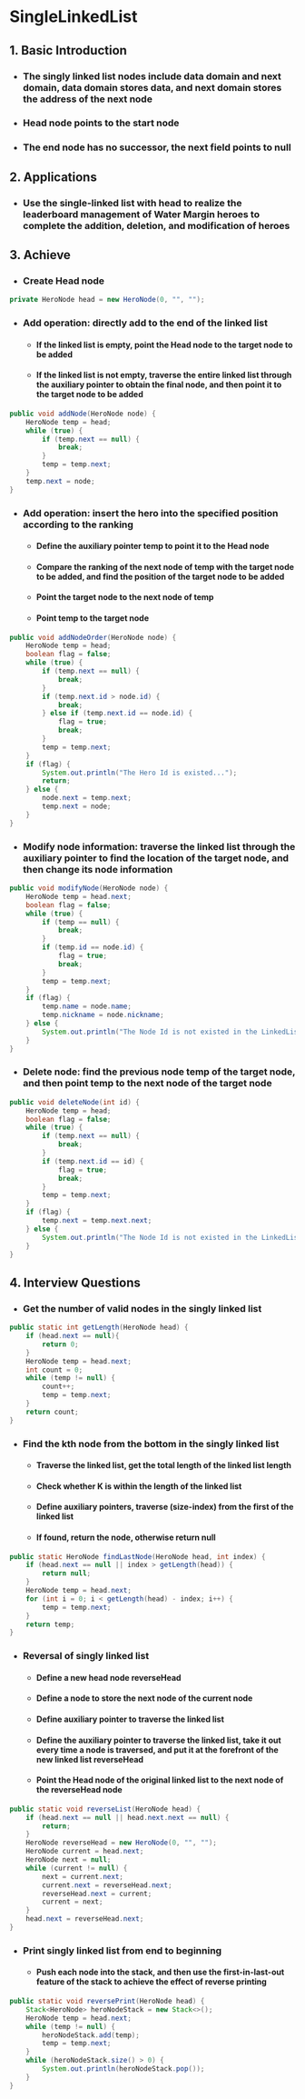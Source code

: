 # SingleLinkedList

## 1. Basic Introduction

 - ### The singly linked list nodes include data domain and next domain, data domain stores data, and next domain stores the address of the next node

 - ### Head node points to the start node

 - ### The end node has no successor, the next field points to null

## 2. Applications

 - ### Use the single-linked list with head to realize the leaderboard management of Water Margin heroes to complete the addition, deletion, and modification of heroes

## 3. Achieve

 - ### Create Head node

```java
private HeroNode head = new HeroNode(0, "", "");
```



 - ### Add operation: directly add to the end of the linked list

    - #### If the linked list is empty, point the Head node to the target node to be added

    - #### If the linked list is not empty, traverse the entire linked list through the auxiliary pointer to obtain the final node, and then point it to the target node to be added

```java
public void addNode(HeroNode node) {
    HeroNode temp = head;
    while (true) {
        if (temp.next == null) {
            break;
        }
        temp = temp.next;
    }
    temp.next = node;
}
```



- ### Add operation: insert the hero into the specified position according to the ranking

  - #### Define the auxiliary pointer temp to point it to the Head node

  - #### Compare the ranking of the next node of temp with the target node to be added, and find the position of the target node to be added

  - #### Point the target node to the next node of temp

  - #### Point temp to the target node

```java
public void addNodeOrder(HeroNode node) {
    HeroNode temp = head;
    boolean flag = false;
    while (true) {
        if (temp.next == null) {
            break;
        }
        if (temp.next.id > node.id) {
            break;
        } else if (temp.next.id == node.id) {
            flag = true;
            break;
        }
        temp = temp.next;
    }
    if (flag) {
        System.out.println("The Hero Id is existed...");
        return;
    } else {
        node.next = temp.next;
        temp.next = node;
    }
}
```



- ### Modify node information: traverse the linked list through the auxiliary pointer to find the location of the target node, and then change its node information

```java
public void modifyNode(HeroNode node) {
    HeroNode temp = head.next;
    boolean flag = false;
    while (true) {
        if (temp == null) {
            break;
        }
        if (temp.id == node.id) {
            flag = true;
            break;
        }
        temp = temp.next;
    }
    if (flag) {
        temp.name = node.name;
        temp.nickname = node.nickname;
    } else {
        System.out.println("The Node Id is not existed in the LinkedList...");
    }
}
```



- ### Delete node: find the previous node temp of the target node, and then point temp to the next node of the target node

```java
public void deleteNode(int id) {
    HeroNode temp = head;
    boolean flag = false;
    while (true) {
        if (temp.next == null) {
            break;
        }
        if (temp.next.id == id) {
            flag = true;
            break;
        }
        temp = temp.next;
    }
    if (flag) {
        temp.next = temp.next.next;
    } else {
        System.out.println("The Node Id is not existed in the LinkedList...");
    }
}
```

## 4. Interview Questions

 - ### Get the number of valid nodes in the singly linked list

```java
public static int getLength(HeroNode head) {
    if (head.next == null){
        return 0;
    }
    HeroNode temp = head.next;
    int count = 0;
    while (temp != null) {
        count++;
        temp = temp.next;
    }
    return count;
}
```



 - ### Find the kth node from the bottom in the singly linked list

    - #### Traverse the linked list, get the total length of the linked list length

    - #### Check whether K is within the length of the linked list

    - #### Define auxiliary pointers, traverse (size-index) from the first of the linked list

    - #### If found, return the node, otherwise return null

```java
public static HeroNode findLastNode(HeroNode head, int index) {
    if (head.next == null || index > getLength(head)) {
        return null;
    }
    HeroNode temp = head.next;
    for (int i = 0; i < getLength(head) - index; i++) {
        temp = temp.next;
    }
    return temp;
}
```



 - ### Reversal of singly linked list

    - #### Define a new head node reverseHead

    - #### Define a node to store the next node of the current node

    - #### Define auxiliary pointer to traverse the linked list

    - #### Define the auxiliary pointer to traverse the linked list, take it out every time a node is traversed, and put it at the forefront of the new linked list reverseHead

    - #### Point the Head node of the original linked list to the next node of the reverseHead node

```java
public static void reverseList(HeroNode head) {
    if (head.next == null || head.next.next == null) {
        return;
    }
    HeroNode reverseHead = new HeroNode(0, "", "");
    HeroNode current = head.next;
    HeroNode next = null;
    while (current != null) {
        next = current.next;
        current.next = reverseHead.next;
        reverseHead.next = current;
        current = next;
    }
    head.next = reverseHead.next;
}
```



 - ### Print singly linked list from end to beginning

   	- #### Push each node into the stack, and then use the first-in-last-out feature of the stack to achieve the effect of reverse printing

```java
public static void reversePrint(HeroNode head) {
    Stack<HeroNode> heroNodeStack = new Stack<>();
    HeroNode temp = head.next;
    while (temp != null) {
        heroNodeStack.add(temp);
        temp = temp.next;
    }
    while (heroNodeStack.size() > 0) {
        System.out.println(heroNodeStack.pop());
    }
}
```



